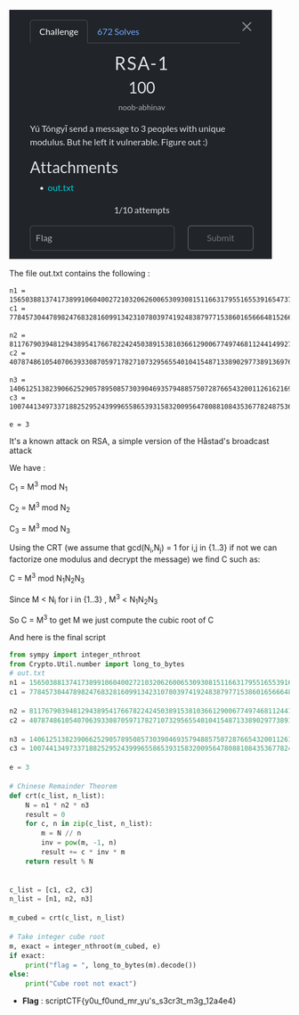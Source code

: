  ![image](./RSA-1.png)

 The file out.txt contains the following :

 ````
 n1 = 156503881374173899106040027210320626006530930815116631795516553916547375688556673985142242828597628615920973708595994675661662789752600109906259326160805121029243681236938272723595463141696217880136400102526509149966767717309801293569923237158596968679754520209177602882862180528522927242280121868961697240587
c1 = 77845730447898247683281609913423107803974192483879771538601656664815266655476695261695401337124553851404038028413156487834500306455909128563474382527072827288203275942719998719612346322196694263967769165807133288612193509523277795556658877046100866328789163922952483990512216199556692553605487824176112568965

n2 = 81176790394812943895417667822424503891538103661290067749746811244149927293880771403600643202454602366489650358459283710738177024118857784526124643798095463427793912529729517724613501628957072457149015941596656959113353794192041220905793823162933257702459236541137457227898063370534472564804125139395000655909
c2 = 40787486105407063933087059717827107329565540104154871338902977389136976706405321232356479461501507502072366720712449240185342528262578445532244098369654742284814175079411915848114327880144883620517336793165329893295685773515696260299308407612535992098605156822281687718904414533480149775329948085800726089284

n3 = 140612513823906625290578950857303904693579488575072876654320011261621692347864140784716666929156719735696270348892475443744858844360080415632704363751274666498790051438616664967359811895773995052063222050631573888071188619609300034534118393135291537302821893141204544943440866238800133993600817014789308510399
c3 = 100744134973371882529524399965586539315832009564780881084353677824875367744381226140488591354751113977457961062275480984708865578896869353244823264759044617432862876208706282555040444253921290103354489356742706959370396360754029015494871561563778937571686573716714202098622688982817598258563381656498389039630

e = 3
````

It's a known attack on RSA, a simple version of the Håstad's broadcast attack

We have :

C<sub>1</sub> = M<sup>3</sup> mod N<sub>1</sub>

C<sub>2</sub> = M<sup>3</sup> mod N<sub>2</sub>

C<sub>3</sub> = M<sup>3</sup> mod N<sub>3</sub>

Using the CRT (we assume that gcd(N<sub>i</sub>,N<sub>j</sub>) = 1 for i,j in {1..3} if not we can factorize one modulus and decrypt the message) we find C such as:

C = M<sup>3</sup> mod N<sub>1</sub>N<sub>2</sub>N<sub>3</sub>

Since M < N<sub>i</sub> for i in {1..3} , M<sup>3</sup> < N<sub>1</sub>N<sub>2</sub>N<sub>3</sub> 

So  C = M<sup>3</sup>  to get M we just compute the cubic root of C

And here is the final script

```python
from sympy import integer_nthroot
from Crypto.Util.number import long_to_bytes
# out.txt
n1 = 156503881374173899106040027210320626006530930815116631795516553916547375688556673985142242828597628615920973708595994675661662789752600109906259326160805121029243681236938272723595463141696217880136400102526509149966767717309801293569923237158596968679754520209177602882862180528522927242280121868961697240587
c1 = 77845730447898247683281609913423107803974192483879771538601656664815266655476695261695401337124553851404038028413156487834500306455909128563474382527072827288203275942719998719612346322196694263967769165807133288612193509523277795556658877046100866328789163922952483990512216199556692553605487824176112568965

n2 = 81176790394812943895417667822424503891538103661290067749746811244149927293880771403600643202454602366489650358459283710738177024118857784526124643798095463427793912529729517724613501628957072457149015941596656959113353794192041220905793823162933257702459236541137457227898063370534472564804125139395000655909
c2 = 40787486105407063933087059717827107329565540104154871338902977389136976706405321232356479461501507502072366720712449240185342528262578445532244098369654742284814175079411915848114327880144883620517336793165329893295685773515696260299308407612535992098605156822281687718904414533480149775329948085800726089284

n3 = 140612513823906625290578950857303904693579488575072876654320011261621692347864140784716666929156719735696270348892475443744858844360080415632704363751274666498790051438616664967359811895773995052063222050631573888071188619609300034534118393135291537302821893141204544943440866238800133993600817014789308510399
c3 = 100744134973371882529524399965586539315832009564780881084353677824875367744381226140488591354751113977457961062275480984708865578896869353244823264759044617432862876208706282555040444253921290103354489356742706959370396360754029015494871561563778937571686573716714202098622688982817598258563381656498389039630

e = 3

# Chinese Remainder Theorem
def crt(c_list, n_list):
    N = n1 * n2 * n3
    result = 0
    for c, n in zip(c_list, n_list):
        m = N // n
        inv = pow(m, -1, n)
        result += c * inv * m
    return result % N


c_list = [c1, c2, c3]
n_list = [n1, n2, n3]

m_cubed = crt(c_list, n_list)

# Take integer cube root
m, exact = integer_nthroot(m_cubed, e)
if exact:
    print("flag = ", long_to_bytes(m).decode())
else:
    print("Cube root not exact")
```

- **Flag** : scriptCTF{y0u_f0und_mr_yu's_s3cr3t_m3g_12a4e4}










